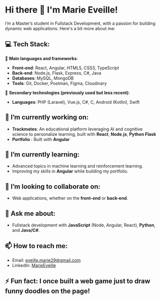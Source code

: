 # Hi there 👋 I'm Marie Eveille!

I’m a Master’s student in Fullstack Development, with a passion for building dynamic web applications. Here's a bit more about me:

## 💻 Tech Stack:

🔹 **Main languages and frameworks**:
- **Front-end**: React, Angular, HTML5, CSS3, TypeScript
- **Back-end**: Node.js, Flask, Express, C#, Java
- **Databases**: MySQL, MongoDB
- **Tools**: Git, Docker, Postman, Figma, Cloudinary

🔸 **Secondary technologies (previously used but less recent)**:
- **Languages**: PHP (Laravel), Vue.js, C#, C, Android (Kotlin), Swift

    
## 🔭 I’m currently working on:
  - **Trackmates**: An educational platform leveraging AI and cognitive science to personalize learning, built with **React**, **Node.js**, **Python Flask**
  - **Portfolio** : Built with **Angular**

## 🌱 I’m currently learning: 
  - Advanced topics in machine learning and reinforcement learning.
  - Improving my skills in **Angular** while building my portfolio.

## 👯 I’m looking to collaborate on:
  - Web applications, whether on the **front-end** or **back-end**.

## 💬 Ask me about:
  - Fullstack development with **JavaScript** (Node, Angular, React), **Python**, and **Java/C#**.

## 📫 How to reach me:
  - Email: [eveille.marie29@gmail.com](mailto:eveille.marie29@gmail.com)
  - LinkedIn: [MarieEveille](https://www.linkedin.com/in/marie-eveill%C3%A9-5401a0202/)

## ⚡ Fun fact: I once built a web game just to draw funny doodles on the page!
